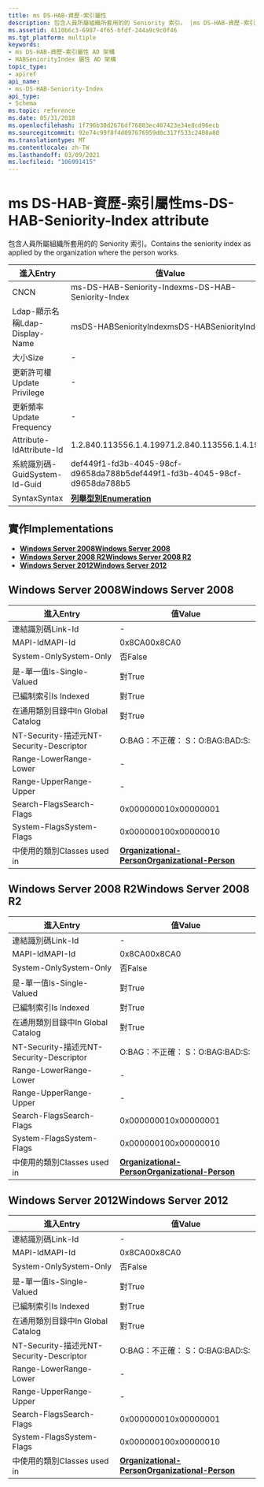 ```yaml
---
title: ms DS-HAB-資歷-索引屬性
description: 包含人員所屬組織所套用的的 Seniority 索引。 |ms DS-HAB-資歷-索引屬性
ms.assetid: 4110b6c3-6987-4f65-bfdf-244a9c9c0f46
ms.tgt_platform: multiple
keywords:
- ms DS-HAB-資歷-索引屬性 AD 架構
- HABSeniorityIndex 屬性 AD 架構
topic_type:
- apiref
api_name:
- ms-DS-HAB-Seniority-Index
api_type:
- Schema
ms.topic: reference
ms.date: 05/31/2018
ms.openlocfilehash: 1f796b30d2676df76803ec407423e34e8cd96ecb
ms.sourcegitcommit: 92e74c99f8f4d097676959d0c317f533c2400a80
ms.translationtype: MT
ms.contentlocale: zh-TW
ms.lasthandoff: 03/09/2021
ms.locfileid: "106991415"
---
```

# <a name="ms-ds-hab-seniority-index-attribute"></a><span data-ttu-id="4fd34-106">ms DS-HAB-資歷-索引屬性</span><span class="sxs-lookup"><span data-stu-id="4fd34-106">ms-DS-HAB-Seniority-Index attribute</span></span>

<span data-ttu-id="4fd34-107">包含人員所屬組織所套用的的 Seniority 索引。</span><span class="sxs-lookup"><span data-stu-id="4fd34-107">Contains the seniority index as applied by the organization where the person works.</span></span>



| <span data-ttu-id="4fd34-108">進入</span><span class="sxs-lookup"><span data-stu-id="4fd34-108">Entry</span></span> | <span data-ttu-id="4fd34-109">值</span><span class="sxs-lookup"><span data-stu-id="4fd34-109">Value</span></span> |
|-------------------|--------------------------------------|
| <span data-ttu-id="4fd34-110">CN</span><span class="sxs-lookup"><span data-stu-id="4fd34-110">CN</span></span>                | <span data-ttu-id="4fd34-111">ms-DS-HAB-Seniority-Index</span><span class="sxs-lookup"><span data-stu-id="4fd34-111">ms-DS-HAB-Seniority-Index</span></span>            |
| <span data-ttu-id="4fd34-112">Ldap-顯示名稱</span><span class="sxs-lookup"><span data-stu-id="4fd34-112">Ldap-Display-Name</span></span> | <span data-ttu-id="4fd34-113">msDS-HABSeniorityIndex</span><span class="sxs-lookup"><span data-stu-id="4fd34-113">msDS-HABSeniorityIndex</span></span>               |
| <span data-ttu-id="4fd34-114">大小</span><span class="sxs-lookup"><span data-stu-id="4fd34-114">Size</span></span>              | \-                                   |
| <span data-ttu-id="4fd34-115">更新許可權</span><span class="sxs-lookup"><span data-stu-id="4fd34-115">Update Privilege</span></span>  | \-                                   |
| <span data-ttu-id="4fd34-116">更新頻率</span><span class="sxs-lookup"><span data-stu-id="4fd34-116">Update Frequency</span></span>  | \-                                   |
| <span data-ttu-id="4fd34-117">Attribute-Id</span><span class="sxs-lookup"><span data-stu-id="4fd34-117">Attribute-Id</span></span>      | <span data-ttu-id="4fd34-118">1.2.840.113556.1.4.1997</span><span class="sxs-lookup"><span data-stu-id="4fd34-118">1.2.840.113556.1.4.1997</span></span>              |
| <span data-ttu-id="4fd34-119">系統識別碼-Guid</span><span class="sxs-lookup"><span data-stu-id="4fd34-119">System-Id-Guid</span></span>    | <span data-ttu-id="4fd34-120">def449f1-fd3b-4045-98cf-d9658da788b5</span><span class="sxs-lookup"><span data-stu-id="4fd34-120">def449f1-fd3b-4045-98cf-d9658da788b5</span></span> |
| <span data-ttu-id="4fd34-121">Syntax</span><span class="sxs-lookup"><span data-stu-id="4fd34-121">Syntax</span></span>            | [<span data-ttu-id="4fd34-122">**列舉型別**</span><span class="sxs-lookup"><span data-stu-id="4fd34-122">**Enumeration**</span></span>](s-enumeration.md) |



## <a name="implementations"></a><span data-ttu-id="4fd34-123">實作</span><span class="sxs-lookup"><span data-stu-id="4fd34-123">Implementations</span></span>

-   [<span data-ttu-id="4fd34-124">**Windows Server 2008**</span><span class="sxs-lookup"><span data-stu-id="4fd34-124">**Windows Server 2008**</span></span>](#windows-server-2008)
-   [<span data-ttu-id="4fd34-125">**Windows Server 2008 R2**</span><span class="sxs-lookup"><span data-stu-id="4fd34-125">**Windows Server 2008 R2**</span></span>](#windows-server-2008-r2)
-   [<span data-ttu-id="4fd34-126">**Windows Server 2012**</span><span class="sxs-lookup"><span data-stu-id="4fd34-126">**Windows Server 2012**</span></span>](#windows-server-2012)

## <a name="windows-server-2008"></a><span data-ttu-id="4fd34-127">Windows Server 2008</span><span class="sxs-lookup"><span data-stu-id="4fd34-127">Windows Server 2008</span></span>



| <span data-ttu-id="4fd34-128">進入</span><span class="sxs-lookup"><span data-stu-id="4fd34-128">Entry</span></span> | <span data-ttu-id="4fd34-129">值</span><span class="sxs-lookup"><span data-stu-id="4fd34-129">Value</span></span> |
|------------------------|--------------------------------------------------------------------|
| <span data-ttu-id="4fd34-130">連結識別碼</span><span class="sxs-lookup"><span data-stu-id="4fd34-130">Link-Id</span></span>                | \-                                                                 |
| <span data-ttu-id="4fd34-131">MAPI-Id</span><span class="sxs-lookup"><span data-stu-id="4fd34-131">MAPI-Id</span></span>                | <span data-ttu-id="4fd34-132">0x8CA0</span><span class="sxs-lookup"><span data-stu-id="4fd34-132">0x8CA0</span></span>                                                             |
| <span data-ttu-id="4fd34-133">System-Only</span><span class="sxs-lookup"><span data-stu-id="4fd34-133">System-Only</span></span>            | <span data-ttu-id="4fd34-134">否</span><span class="sxs-lookup"><span data-stu-id="4fd34-134">False</span></span>                                                              |
| <span data-ttu-id="4fd34-135">是-單一值</span><span class="sxs-lookup"><span data-stu-id="4fd34-135">Is-Single-Valued</span></span>       | <span data-ttu-id="4fd34-136">對</span><span class="sxs-lookup"><span data-stu-id="4fd34-136">True</span></span>                                                               |
| <span data-ttu-id="4fd34-137">已編制索引</span><span class="sxs-lookup"><span data-stu-id="4fd34-137">Is Indexed</span></span>             | <span data-ttu-id="4fd34-138">對</span><span class="sxs-lookup"><span data-stu-id="4fd34-138">True</span></span>                                                               |
| <span data-ttu-id="4fd34-139">在通用類別目錄中</span><span class="sxs-lookup"><span data-stu-id="4fd34-139">In Global Catalog</span></span>      | <span data-ttu-id="4fd34-140">對</span><span class="sxs-lookup"><span data-stu-id="4fd34-140">True</span></span>                                                               |
| <span data-ttu-id="4fd34-141">NT-Security-描述元</span><span class="sxs-lookup"><span data-stu-id="4fd34-141">NT-Security-Descriptor</span></span> | <span data-ttu-id="4fd34-142">O:BAG：不正確： S：</span><span class="sxs-lookup"><span data-stu-id="4fd34-142">O:BAG:BAD:S:</span></span>                                                       |
| <span data-ttu-id="4fd34-143">Range-Lower</span><span class="sxs-lookup"><span data-stu-id="4fd34-143">Range-Lower</span></span>            | \-                                                                 |
| <span data-ttu-id="4fd34-144">Range-Upper</span><span class="sxs-lookup"><span data-stu-id="4fd34-144">Range-Upper</span></span>            | \-                                                                 |
| <span data-ttu-id="4fd34-145">Search-Flags</span><span class="sxs-lookup"><span data-stu-id="4fd34-145">Search-Flags</span></span>           | <span data-ttu-id="4fd34-146">0x00000001</span><span class="sxs-lookup"><span data-stu-id="4fd34-146">0x00000001</span></span>                                                         |
| <span data-ttu-id="4fd34-147">System-Flags</span><span class="sxs-lookup"><span data-stu-id="4fd34-147">System-Flags</span></span>           | <span data-ttu-id="4fd34-148">0x00000010</span><span class="sxs-lookup"><span data-stu-id="4fd34-148">0x00000010</span></span>                                                         |
| <span data-ttu-id="4fd34-149">中使用的類別</span><span class="sxs-lookup"><span data-stu-id="4fd34-149">Classes used in</span></span>        | [<span data-ttu-id="4fd34-150">**Organizational-Person**</span><span class="sxs-lookup"><span data-stu-id="4fd34-150">**Organizational-Person**</span></span>](c-organizationalperson.md)<br/> |



## <a name="windows-server-2008-r2"></a><span data-ttu-id="4fd34-151">Windows Server 2008 R2</span><span class="sxs-lookup"><span data-stu-id="4fd34-151">Windows Server 2008 R2</span></span>



| <span data-ttu-id="4fd34-152">進入</span><span class="sxs-lookup"><span data-stu-id="4fd34-152">Entry</span></span> | <span data-ttu-id="4fd34-153">值</span><span class="sxs-lookup"><span data-stu-id="4fd34-153">Value</span></span> |
|------------------------|--------------------------------------------------------------------|
| <span data-ttu-id="4fd34-154">連結識別碼</span><span class="sxs-lookup"><span data-stu-id="4fd34-154">Link-Id</span></span>                | \-                                                                 |
| <span data-ttu-id="4fd34-155">MAPI-Id</span><span class="sxs-lookup"><span data-stu-id="4fd34-155">MAPI-Id</span></span>                | <span data-ttu-id="4fd34-156">0x8CA0</span><span class="sxs-lookup"><span data-stu-id="4fd34-156">0x8CA0</span></span>                                                             |
| <span data-ttu-id="4fd34-157">System-Only</span><span class="sxs-lookup"><span data-stu-id="4fd34-157">System-Only</span></span>            | <span data-ttu-id="4fd34-158">否</span><span class="sxs-lookup"><span data-stu-id="4fd34-158">False</span></span>                                                              |
| <span data-ttu-id="4fd34-159">是-單一值</span><span class="sxs-lookup"><span data-stu-id="4fd34-159">Is-Single-Valued</span></span>       | <span data-ttu-id="4fd34-160">對</span><span class="sxs-lookup"><span data-stu-id="4fd34-160">True</span></span>                                                               |
| <span data-ttu-id="4fd34-161">已編制索引</span><span class="sxs-lookup"><span data-stu-id="4fd34-161">Is Indexed</span></span>             | <span data-ttu-id="4fd34-162">對</span><span class="sxs-lookup"><span data-stu-id="4fd34-162">True</span></span>                                                               |
| <span data-ttu-id="4fd34-163">在通用類別目錄中</span><span class="sxs-lookup"><span data-stu-id="4fd34-163">In Global Catalog</span></span>      | <span data-ttu-id="4fd34-164">對</span><span class="sxs-lookup"><span data-stu-id="4fd34-164">True</span></span>                                                               |
| <span data-ttu-id="4fd34-165">NT-Security-描述元</span><span class="sxs-lookup"><span data-stu-id="4fd34-165">NT-Security-Descriptor</span></span> | <span data-ttu-id="4fd34-166">O:BAG：不正確： S：</span><span class="sxs-lookup"><span data-stu-id="4fd34-166">O:BAG:BAD:S:</span></span>                                                       |
| <span data-ttu-id="4fd34-167">Range-Lower</span><span class="sxs-lookup"><span data-stu-id="4fd34-167">Range-Lower</span></span>            | \-                                                                 |
| <span data-ttu-id="4fd34-168">Range-Upper</span><span class="sxs-lookup"><span data-stu-id="4fd34-168">Range-Upper</span></span>            | \-                                                                 |
| <span data-ttu-id="4fd34-169">Search-Flags</span><span class="sxs-lookup"><span data-stu-id="4fd34-169">Search-Flags</span></span>           | <span data-ttu-id="4fd34-170">0x00000001</span><span class="sxs-lookup"><span data-stu-id="4fd34-170">0x00000001</span></span>                                                         |
| <span data-ttu-id="4fd34-171">System-Flags</span><span class="sxs-lookup"><span data-stu-id="4fd34-171">System-Flags</span></span>           | <span data-ttu-id="4fd34-172">0x00000010</span><span class="sxs-lookup"><span data-stu-id="4fd34-172">0x00000010</span></span>                                                         |
| <span data-ttu-id="4fd34-173">中使用的類別</span><span class="sxs-lookup"><span data-stu-id="4fd34-173">Classes used in</span></span>        | [<span data-ttu-id="4fd34-174">**Organizational-Person**</span><span class="sxs-lookup"><span data-stu-id="4fd34-174">**Organizational-Person**</span></span>](c-organizationalperson.md)<br/> |



## <a name="windows-server-2012"></a><span data-ttu-id="4fd34-175">Windows Server 2012</span><span class="sxs-lookup"><span data-stu-id="4fd34-175">Windows Server 2012</span></span>



| <span data-ttu-id="4fd34-176">進入</span><span class="sxs-lookup"><span data-stu-id="4fd34-176">Entry</span></span> | <span data-ttu-id="4fd34-177">值</span><span class="sxs-lookup"><span data-stu-id="4fd34-177">Value</span></span> |
|------------------------|--------------------------------------------------------------------|
| <span data-ttu-id="4fd34-178">連結識別碼</span><span class="sxs-lookup"><span data-stu-id="4fd34-178">Link-Id</span></span>                | \-                                                                 |
| <span data-ttu-id="4fd34-179">MAPI-Id</span><span class="sxs-lookup"><span data-stu-id="4fd34-179">MAPI-Id</span></span>                | <span data-ttu-id="4fd34-180">0x8CA0</span><span class="sxs-lookup"><span data-stu-id="4fd34-180">0x8CA0</span></span>                                                             |
| <span data-ttu-id="4fd34-181">System-Only</span><span class="sxs-lookup"><span data-stu-id="4fd34-181">System-Only</span></span>            | <span data-ttu-id="4fd34-182">否</span><span class="sxs-lookup"><span data-stu-id="4fd34-182">False</span></span>                                                              |
| <span data-ttu-id="4fd34-183">是-單一值</span><span class="sxs-lookup"><span data-stu-id="4fd34-183">Is-Single-Valued</span></span>       | <span data-ttu-id="4fd34-184">對</span><span class="sxs-lookup"><span data-stu-id="4fd34-184">True</span></span>                                                               |
| <span data-ttu-id="4fd34-185">已編制索引</span><span class="sxs-lookup"><span data-stu-id="4fd34-185">Is Indexed</span></span>             | <span data-ttu-id="4fd34-186">對</span><span class="sxs-lookup"><span data-stu-id="4fd34-186">True</span></span>                                                               |
| <span data-ttu-id="4fd34-187">在通用類別目錄中</span><span class="sxs-lookup"><span data-stu-id="4fd34-187">In Global Catalog</span></span>      | <span data-ttu-id="4fd34-188">對</span><span class="sxs-lookup"><span data-stu-id="4fd34-188">True</span></span>                                                               |
| <span data-ttu-id="4fd34-189">NT-Security-描述元</span><span class="sxs-lookup"><span data-stu-id="4fd34-189">NT-Security-Descriptor</span></span> | <span data-ttu-id="4fd34-190">O:BAG：不正確： S：</span><span class="sxs-lookup"><span data-stu-id="4fd34-190">O:BAG:BAD:S:</span></span>                                                       |
| <span data-ttu-id="4fd34-191">Range-Lower</span><span class="sxs-lookup"><span data-stu-id="4fd34-191">Range-Lower</span></span>            | \-                                                                 |
| <span data-ttu-id="4fd34-192">Range-Upper</span><span class="sxs-lookup"><span data-stu-id="4fd34-192">Range-Upper</span></span>            | \-                                                                 |
| <span data-ttu-id="4fd34-193">Search-Flags</span><span class="sxs-lookup"><span data-stu-id="4fd34-193">Search-Flags</span></span>           | <span data-ttu-id="4fd34-194">0x00000001</span><span class="sxs-lookup"><span data-stu-id="4fd34-194">0x00000001</span></span>                                                         |
| <span data-ttu-id="4fd34-195">System-Flags</span><span class="sxs-lookup"><span data-stu-id="4fd34-195">System-Flags</span></span>           | <span data-ttu-id="4fd34-196">0x00000010</span><span class="sxs-lookup"><span data-stu-id="4fd34-196">0x00000010</span></span>                                                         |
| <span data-ttu-id="4fd34-197">中使用的類別</span><span class="sxs-lookup"><span data-stu-id="4fd34-197">Classes used in</span></span>        | [<span data-ttu-id="4fd34-198">**Organizational-Person**</span><span class="sxs-lookup"><span data-stu-id="4fd34-198">**Organizational-Person**</span></span>](c-organizationalperson.md)<br/> |



 

 





